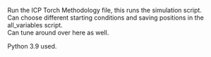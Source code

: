 Run the ICP Torch Methodology file, this runs the simulation script.  
Can choose different starting conditions and saving positions in the all_variables script.  
Can tune around over here as well.

Python 3.9 used.

